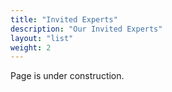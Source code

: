 ```yaml
---
title: "Invited Experts"
description: "Our Invited Experts"
layout: "list"
weight: 2
---
```

Page is under construction.
